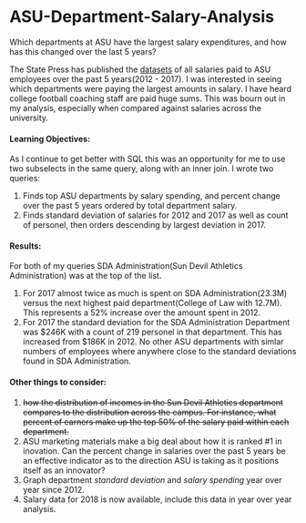 # ASU-Department-Salary-Analysis
Which departments at ASU have the largest salary expenditures, and how has this changed over the last 5 years?

The State Press has published the [datasets](http://www.statepress.com/article/2017/04/spinvestigative-salary-database) of all salaries paid to ASU employees over the past 5 years(2012 - 2017).  I was interested in seeing which departments were paying the largest amounts in salary.  I have heard college football coaching staff are paid huge sums.  This was bourn out in my analysis, especially when compared against salaries across the university.

#### Learning Objectives:
As I continue to get better with SQL this was an opportunity for me to use two subselects in the same query, along with an inner join.  I wrote two queries:
1. Finds top ASU departments by salary spending, and percent change over the past 5 years ordered by total department salary.
2. Finds standard deviation of salaries for 2012 and 2017 as well as count of personel, then orders descending by largest deviation in 2017.


#### Results:
For both of my queries SDA Administration(Sun Devil Athletics Administration) was at the top of the list.
1.  For 2017 almost twice as much is spent on SDA Administration(23.3M) versus the next highest paid department(College of Law with 12.7M).  This represents a 52% increase over the amount spent in 2012.
2.  For 2017 the standard deviation for the SDA Administration Department was $246K with a count of 219 personel in that department.  This has increased from $186K in 2012.  No other ASU departments with simlar numbers of employees where anywhere close to the standard deviations found in SDA Administration.  

#### Other things to consider: 

1. ~~how the distribution of incomes in the Sun Devil Athletics department compares to the distribution across the campus.  For instance, what percent of earners make up the top 50% of the salary paid within each department.~~
2. ASU marketing materials make a big deal about how it is ranked #1 in inovation.  Can the percent change in salaries over the past 5 years be an effective indicator as to the direction ASU is taking as it positions itself as an innovator?
3. Graph department *standard deviation* and *salary spending* year over year since 2012.
4. Salary data for 2018 is now available, include this data in year over year analysis.
